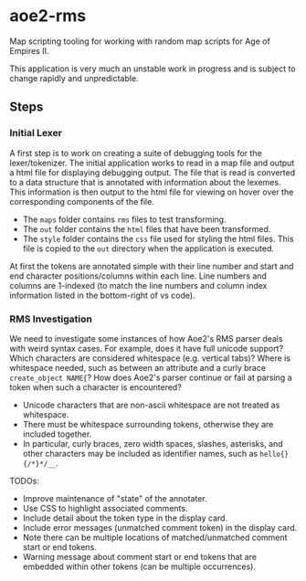 # aoe2-rms
Map scripting tooling for working with random map scripts for Age of Empires II.

This application is very much an unstable work in progress and is subject to change rapidly and unpredictable.

## Steps

### Initial Lexer

A first step is to work on creating a suite of debugging tools for the lexer/tokenizer.
The initial application works to read in a map file and output a html file for displaying debugging output.
The file that is read is converted to a data structure that is annotated with information about the lexemes.
This information is then output to the html file for viewing on hover over the corresponding components of the file.

- The `maps` folder contains `rms` files to test transforming.
- The `out` folder contains the `html` files that have been transformed.
- The `style` folder contains the `css` file used for styling the html files. This file is copied to the `out` directory when the application is executed.

At first the tokens are annotated simple with their line number and start and end character positions/columns within each line.
Line numbers and columns are 1-indexed (to match the line numbers and column index information listed in the bottom-right of vs code).

### RMS Investigation

We need to investigate some instances of how Aoe2's RMS parser deals with weird syntax cases.
For example, does it have full unicode support?
Which characters are considered whitespace (e.g. vertical tabs)?
Where is whitespace needed, such as between an attribute and a curly brace `create_object NAME{`?
How does Aoe2's parser continue or fail at parsing a token when such a character is encountered?

- Unicode characters that are non-ascii whitespace are not treated as whitespace.
- There must be whitespace surrounding tokens, otherwise they are included together.
- In particular, curly braces, zero width spaces, slashes, asterisks, and other characters may be included as identifier names, such as `hello{}{/*}*/_​_`.

TODOs:

- Improve maintenance of "state" of the annotater.
- Use CSS to highlight associated comments.
- Include detail about the token type in the display card.
- Include error messages (unmatched comment token) in the display card.
- Note there can be multiple locations of matched/unmatched comment start or end tokens.
- Warning message about comment start or end tokens that are embedded within other tokens (can be multiple occurrences).
